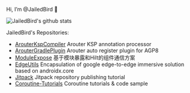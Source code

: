 
Hi, I’m @JailedBird 👋 

![JailedBird's github stats](https://github-readme-stats.vercel.app/api?username=JailedBird&include_all_commits=true)

<!-- ![Top Langs](https://github-readme-stats.vercel.app/api/top-langs/?username=JailedBird&layout=compact&hide=HTML,javascript,css)
 -->
<!---
JailedBird/JailedBird is a ✨ special ✨ repository because its `README.md` (this file) appears on your GitHub profile.
You can click the Preview link to take a look at your changes.
--->

JailedBird's Repositories:

- [ArouterKspCompiler](https://github.com/JailedBird/ArouterKspCompiler) Arouter KSP annotation processor
- [ArouterGradlePlugin](https://github.com/JailedBird/ArouterGradlePlugin) Arouter auto register plugin for AGP8
- [ModuleExpose](https://github.com/JailedBird/ModuleExpose) 基于模块暴露和Hilt的组件通信方案
- [EdgeUtils](https://github.com/JailedBird/EdgeUtils) Encapsulation of google edge-to-edge immersive solution based on androidx.core
- [Jitpack](https://github.com/JailedBird/jitpack) Jitpack repository publishing tutorial
- [Coroutine-Tutorials](https://github.com/JailedBird/) Coroutine tutorials & code sample
